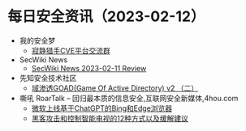 # 每日安全资讯（2023-02-12）

- 我的安全梦
  - [寂静猎手CVE平台交流群](https://mp.weixin.qq.com/s?__biz=MzU3NDY1NTYyOQ==&mid=2247485477&idx=1&sn=140bf4d81606a27e03c04a743e0d879c&chksm=fd2e55c7ca59dcd1fb57224de2ed0a9bc98a9ac74126ceca5333e9b2e0fa38e22335548ee7e8&scene=58&subscene=0#rd)
- SecWiki News
  - [SecWiki News 2023-02-11 Review](http://www.sec-wiki.com/?2023-02-11)
- 先知安全技术社区
  - [域渗透GOAD(Game Of Active Directory) v2 （二）](https://xz.aliyun.com/t/12138)
- 嘶吼 RoarTalk – 回归最本质的信息安全,互联网安全新媒体,4hou.com
  - [微软上线基于ChatGPT的Bing和Edge浏览器](https://www.4hou.com/posts/nJEW)
  - [黑客攻击和控制智能电视的12种方式以及缓解建议](https://www.4hou.com/posts/VZXv)
